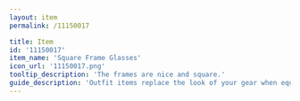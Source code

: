 ```yaml
---
layout: item
permalink: /11150017

title: Item
id: '11150017'
item_name: 'Square Frame Glasses'
icon_url: '11150017.png'
tooltip_description: 'The frames are nice and square.'
guide_description: 'Outfit items replace the look of your gear when equipped.'
---
```

